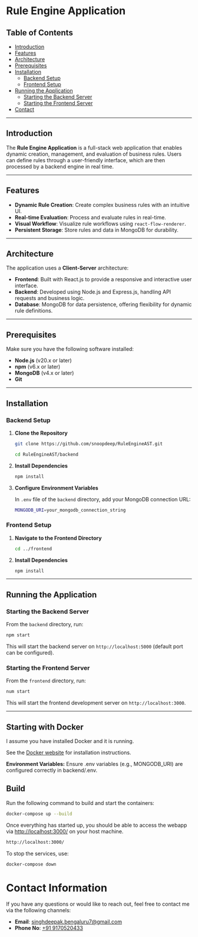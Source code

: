 # Rule Engine Application

## Table of Contents

- [Introduction](#introduction)
- [Features](#features)
- [Architecture](#architecture)
- [Prerequisites](#prerequisites)
- [Installation](#installation)
  - [Backend Setup](#backend-setup)
  - [Frontend Setup](#frontend-setup)
- [Running the Application](#running-the-application)
  - [Starting the Backend Server](#starting-the-backend-server)
  - [Starting the Frontend Server](#starting-the-frontend-server)
- [Contact](#contact)

---

## Introduction

The **Rule Engine Application** is a full-stack web application that enables dynamic creation, management, and evaluation of business rules. Users can define rules through a user-friendly interface, which are then processed by a backend engine in real time.

---

## Features

- **Dynamic Rule Creation**: Create complex business rules with an intuitive UI.
- **Real-time Evaluation**: Process and evaluate rules in real-time.
- **Visual Workflow**: Visualize rule workflows using `react-flow-renderer`.
- **Persistent Storage**: Store rules and data in MongoDB for durability.

---

## Architecture

The application uses a **Client-Server** architecture:

- **Frontend**: Built with React.js to provide a responsive and interactive user interface.
- **Backend**: Developed using Node.js and Express.js, handling API requests and business logic.
- **Database**: MongoDB for data persistence, offering flexibility for dynamic rule definitions.

---

## Prerequisites

Make sure you have the following software installed:

- **Node.js** (v20.x or later)
- **npm** (v6.x or later)
- **MongoDB** (v4.x or later)
- **Git**

---

## Installation

### Backend Setup

1. **Clone the Repository**

    ```bash
    git clone https://github.com/snoopdeep/RuleEngineAST.git
    ```
    ```bash
    cd RuleEngineAST/backend
    ```

2. **Install Dependencies**

    ```bash
    npm install
    ```

3. **Configure Environment Variables**

    In `.env` file of the `backend` directory, add your MongoDB connection URL:

    ```bash
    MONGODB_URI=your_mongodb_connection_string
    ```


### Frontend Setup

1. **Navigate to the Frontend Directory**

    ```bash
    cd ../frontend
    ```

2. **Install Dependencies**

    ```bash
    npm install
    ```

---

## Running the Application

### Starting the Backend Server

From the `backend` directory, run:

```bash
npm start
```

This will start the backend server on ```http://localhost:5000``` (default port can be configured).


### Starting the Frontend Server

From the `frontend` directory, run:
```bash
num start
```
This will start the frontend development server on ```http://localhost:3000```.

---

Starting with Docker
-----
I assume you have installed Docker and it is running.

See the [Docker website](http://www.docker.io/gettingstarted/#h_installation) for installation instructions.

**Environment Variables:** Ensure .env variables (e.g., MONGODB_URI) are configured correctly in backend/.env.


Build
-----
Run the following command to build and start the containers:
```bash
docker-compose up --build
```

Once everything has started up, you should be able to access the webapp via [http://localhost:3000/](http://localhost:3000/) on your host machine.
```bash
http://localhost:3000/
```

To stop the services, use:

```bash
docker-compose down
```

# Contact Information

If you have any questions or would like to reach out, feel free to contact me via the following channels:

- **Email**: [singhdeepak.bengaluru7@gmail.com](mailto:singhdeepak.bengaluru7@gmail.com)
- **Phone No**: [+91 9170520433](9170520433)

